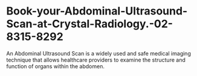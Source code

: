 # Book-your-Abdominal-Ultrasound-Scan-at-Crystal-Radiology.-02-8315-8292
An Abdominal Ultrasound Scan is a widely used and safe medical imaging technique that allows healthcare providers to examine the structure and function of organs within the abdomen.
